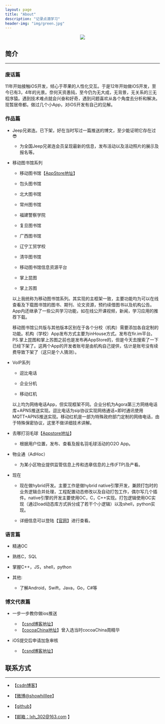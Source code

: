 ```yaml
---
layout: page
title: "About"
description: "记录点滴学习"
header-img: "img/green.jpg"
---
```



<center>
    <p><img src="http://avatar.csdn.net/8/B/D/1_showhilllee.jpg" align="center"></p>
</center>


## 简介

***

### 废话篇

11年开始接触iOS开发，倾心于苹果的人性化交互。于是12年开始做iOS开发，至今已有3，4年的光景。奈何天资愚钝，至今仍为无大成，无背景，无关系的三无程序猿。遇到技术难点就会兴奋和好奇，遇到问题喜欢从各个角度去分析和解决。现暂居帝都。做过几个小App，对iOS开发有自己的见解。

### 作品篇

- Jeep兄弟连。已下架，好在当时写过一篇推送的博文，至少能证明它存在过😎
  
  * 为全国Jeep兄弟连会员呈现最新的信息，发布活动以及活动照片的展示及报名等。

- 移动图书馆系列
  
  * 移动图书馆【[AppStore地址](https://itunes.apple.com/cn/app/yi-dong-tu-shu-guan-ke-hu-duan/id499197441?mt=8)】
  
  * 包头图书馆
  
  * 北大图书馆
  
  * 常州图书馆
  
  * 福建警察学院
  
  * 复旦图书馆
  
  * 广西图书馆
  
  * 辽宁工贸学校
  
  * 清华图书馆
  
  * 移动图书馆信息资源平台
  
  * 掌上昆图
  
  * 掌上苏图
  
   以上我统称为移动图书馆系列。其实现的主框架一致，主要功能均为可以在线查看及下载图书馆的图书、期刊、论文资源，预约续借图书以及机构公告。App内还继承了一些公共学习功能，如在线公开课视频，新闻，学习应用的推荐下载。
  
  移动图书馆公共版与其他版本区别在于各个分校（机构）需要添加各自定制的功能。机构（学校）App发布方式主要为inHouse方式。发布在fir.im平台。PS.掌上昆图和掌上苏图之前也是发布再AppStore的，但是今天去搜索了一下已经下架了。这两个App的开发者账号是由机构自己提供，估计是账号没有续费导致下架了（这只是个人猜测）。
  
- VoIP系列

  * 逗比电话
  
  * 企业分机
  
  * 移动红机
  
  以上均为网络电话App，但实现框架不同。企业分机为Agora第三方网络电话库+APNS推送实现。逗比电话为sip协议实现网络通话+即时通讯使用MQTT+APNS推送实现。移动红机是一部为特殊政府部门定制的网络电话，由于特殊保密协议，这里不做详细技术讲解。
  
- 去哪打羽毛球【[Appstore地址](https://itunes.apple.com/cn/app/qu-na-da-yu-mao-qiu/id931504602?mt=8)】
	* 根据用户位置，发布、查看及报名羽毛球活动的O2O App。

- 物业通（AdHoc）

	* 为某小区物业提供监管信息上传和违章信息的上传(FTP)及产看。

  
- 现在
  
  * 现在做hybrid开发。主要工作是做hybrid native引擎开发，兼顾打包时的业务逻辑合并处理，工程配置动态修改以及自动打包工作，偶尔写几个插件。native引擎的开发主要使用OC，C，C++实现。打包逻辑使用OC实现（通过load动态库方式拆分成了若干个小逻辑）以及shell，python实现。
 
  * 详细信息可以登陆【[官网](http://www.369cloud.com/devservce/index.html)】进行查看。
  
### 语言篇

* 精通OC

* 熟练C，SQL

* 掌握C++，JS，shell，python

* 其他:
    * 了解Android，Swift，Java，Go，C#等 


### 博文代表篇

* 一步一步教你做ios推送
    * 【[csnd博客地址](http://blog.csdn.net/showhilllee/article/details/8631734)】
    * 【[cocoaChina地址](http://www.cocoachina.com/ios/20130321/5862.html)】曾入选当时cocoaChina周精华

* iOS提交后申请加急审核
	* 【[csnd博客地址](http://blog.csdn.net/showhilllee/article/details/19541493)】

## 联系方式
***

- 【[csdn博客](http://weibo.com/2278162933)】

- 【[微博@showhilllee](http://weibo.com/2278162933)】

- 【[github](https://github.com/showhilllee)】

- 【[邮箱：lxh_302@163.com](mailto:lxh_302@163.com;) 】







